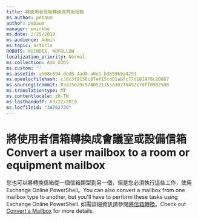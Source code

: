 ```yaml
---
title: 將使用者信箱轉換成共用信箱
ms.author: pebaum
author: pebaum
manager: mnirkhe
ms.date: 2/25/2018
ms.audience: Admin
ms.topic: article
ROBOTS: NOINDEX, NOFOLLOW
localization_priority: Normal
ms.collection: Adm_O365
ms.custom: ''
ms.assetid: ab08e594-ded6-4ad8-a0e1-b365960a4293
ms.openlocfilehash: c38c3f9156c87ef15cd01abfc77d181978c28887
ms.sourcegitcommit: 03a156a9c9740521155a30775492c7dff0982588
ms.translationtype: MT
ms.contentlocale: zh-TW
ms.lasthandoff: 03/22/2019
ms.locfileid: "30762739"
---
```

# <a name="convert-a-user-mailbox-to-a-room-or-equipment-mailbox"></a><span data-ttu-id="5a742-102">將使用者信箱轉換成會議室或設備信箱</span><span class="sxs-lookup"><span data-stu-id="5a742-102">Convert a user mailbox to a room or equipment mailbox</span></span>

<span data-ttu-id="5a742-103">您也可以將轉換信箱從一個信箱類型到另一個，但是您必須執行這些工作，使用 Exchange Online PowerShell。</span><span class="sxs-lookup"><span data-stu-id="5a742-103">You can also convert a mailbox from one mailbox type to another, but you'll have to perform these tasks using Exchange Online PowerShell.</span></span> <span data-ttu-id="5a742-104">如需詳細資訊請參閱[將信箱轉換](https://go.microsoft.com/fwlink/p/?LinkId=832875)。</span><span class="sxs-lookup"><span data-stu-id="5a742-104">Check out [Convert a Mailbox](https://go.microsoft.com/fwlink/p/?LinkId=832875) for more details.</span></span> 
  

